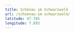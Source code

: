 ```yaml
---
title: Schönau im Schwarzwald
url: /schoenau-im-schwarzwald/
latitude: 47.785
longitude: 7.893
---
```

